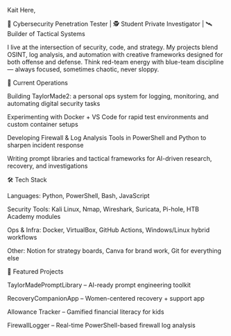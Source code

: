 Kait Here, 

🔐 Cybersecurity Penetration Tester | 🕵️ Student Private Investigator | 🛰 Builder of Tactical Systems

I live at the intersection of security, code, and strategy. My projects blend OSINT, log analysis, and automation with creative frameworks designed for both offense and defense. Think red-team energy with blue-team discipline — always focused, sometimes chaotic, never sloppy.

🚀 Current Operations

Building TaylorMade2: a personal ops system for logging, monitoring, and automating digital security tasks

Experimenting with Docker + VS Code for rapid test environments and custom container setups

Developing Firewall & Log Analysis Tools in PowerShell and Python to sharpen incident response

Writing prompt libraries and tactical frameworks for AI-driven research, recovery, and investigations

🛠️ Tech Stack

Languages: Python, PowerShell, Bash, JavaScript

Security Tools: Kali Linux, Nmap, Wireshark, Suricata, Pi-hole, HTB Academy modules

Ops & Infra: Docker, VirtualBox, GitHub Actions, Windows/Linux hybrid workflows

Other: Notion for strategy boards, Canva for brand work, Git for everything else

📂 Featured Projects

TaylorMadePromptLibrary – AI-ready prompt engineering toolkit

RecoveryCompanionApp – Women-centered recovery + support app

Allowance Tracker – Gamified financial literacy for kids

FirewallLogger – Real-time PowerShell-based firewall log analysis
